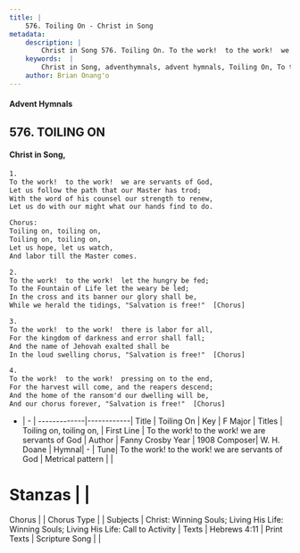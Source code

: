 ```yaml
---
title: |
    576. Toiling On - Christ in Song
metadata:
    description: |
        Christ in Song 576. Toiling On. To the work!  to the work!  we are servants of God, Let us follow the path that our Master has trod; With the word of his counsel our strength to renew, Let us do with our might what our hands find to do. Chorus: Toiling on, toiling on, Toiling on, toiling on, Let us hope, let us watch, And labor till the Master comes.
    keywords:  |
        Christ in Song, adventhymnals, advent hymnals, Toiling On, To the work!  to the work!  we are servants of God. Toiling on, toiling on,
    author: Brian Onang'o
---
```


#### Advent Hymnals
## 576. TOILING ON
####  Christ in Song,

```txt
1.
To the work!  to the work!  we are servants of God,
Let us follow the path that our Master has trod;
With the word of his counsel our strength to renew,
Let us do with our might what our hands find to do.

Chorus:
Toiling on, toiling on,
Toiling on, toiling on,
Let us hope, let us watch,
And labor till the Master comes.

2.
To the work!  to the work!  let the hungry be fed;
To the Fountain of Life let the weary be led;
In the cross and its banner our glory shall be,
While we herald the tidings, "Salvation is free!"  [Chorus]

3.
To the work!  to the work!  there is labor for all,
For the kingdom of darkness and error shall fall;
And the name of Jehovah exalted shall be
In the loud swelling chorus, "Salvation is free!"  [Chorus]

4.
To the work!  to the work!  pressing on to the end,
For the harvest will come, and the reapers descend;
And the home of the ransom'd our dwelling will be,
And our chorus forever, "Salvation is free!"  [Chorus]

```

- |   -  |
-------------|------------|
Title | Toiling On |
Key | F Major |
Titles | Toiling on, toiling on, |
First Line | To the work!  to the work!  we are servants of God |
Author | Fanny Crosby
Year | 1908
Composer| W. H. Doane |
Hymnal|  - |
Tune| To the work!  to the work!  we are servants of God |
Metrical pattern | |
# Stanzas |  |
Chorus |  |
Chorus Type |  |
Subjects | Christ: Winning Souls; Living His Life: Winning Souls; Living His Life: Call to Activity |
Texts | Hebrews 4:11 |
Print Texts | 
Scripture Song |  |
    
